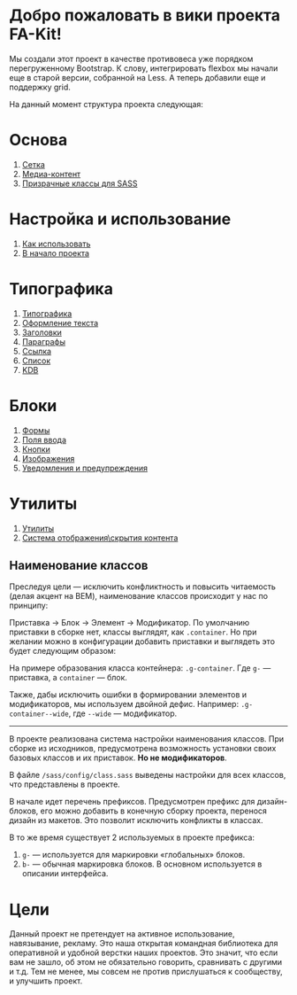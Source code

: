 # Добро пожаловать в вики проекта FA-Kit!

Мы создали этот проект в качестве противовеса уже порядком перегруженному Bootstrap. К слову, интегрировать flexbox мы начали еще в старой версии, собранной на Less. А теперь добавили еще и поддержку grid.

На данный момент структура проекта следующая:

# Основа

1. [Сетка](/devamstudio/fa-kit/wiki/Grid)
1. [Медиа-контент](/devamstudio/fa-kit/wiki/Media)
1. [Призрачные классы для SASS](/devamstudio/fa-kit/wiki/Ghosts)

# Настройка и использование

1. [Как использовать](/devamstudio/fa-kit/wiki/How-to-use)
1. [В начало проекта](/devamstudio/fa-kit/wiki/)

# Типографика

1. [Типографика](/devamstudio/fa-kit/wiki/Typography)
1. [Оформление текста](/devamstudio/fa-kit/wiki/Article)
1. [Заголовки](/devamstudio/fa-kit/wiki/Heading)
1. [Параграфы](/devamstudio/fa-kit/wiki/Paragraph)
1. [Ссылка](/devamstudio/fa-kit/wiki/Link)
1. [Список](/devamstudio/fa-kit/wiki/List)
1. [KDB](/devamstudio/fa-kit/wiki/KBD)

# Блоки

1. [Формы](/devamstudio/fa-kit/wiki/Form)
1. [Поля ввода](/devamstudio/fa-kit/wiki/Field)
1. [Кнопки](/devamstudio/fa-kit/wiki/Button)
1. [Изображения](/devamstudio/fa-kit/wiki/Image)
1. [Уведомления и предупреждения](/devamstudio/fa-kit/wiki/Notification)

# Утилиты

1. [Утилиты](/devamstudio/fa-kit/wiki/Utilites)
1. [Система отображения\скрытия контента](/devamstudio/fa-kit/wiki/Hide-and-display)

## Наименование классов

Преследуя цели — исключить конфликтность и повысить читаемость (делая акцент на BEM), наименование классов происходит у нас по принципу:

Приставка → Блок → Элемент → Модификатор. По умолчанию приставки в сборке нет, классы выглядят, как `.container`. Но при желании можно в конфигурации добавить приставки и выглядеть это будет следующим образом:

На примере образования класса контейнера: `.g-container`. Где `g-` — приставка, а `container` — блок.

Также, дабы исключить ошибки в формировании элементов и модификаторов, мы используем двойной дефис. Например: `.g-container--wide`, где `--wide` — модификатор.

***

В проекте реализована система настройки наименования классов. При сборке из исходников, предусмотрена возможность установки своих базовых классов и их приставок. **Но не модификаторов**.

В файле `/sass/config/class.sass` выведены настройки для всех классов, что представлены в проекте.

В начале идет перечень префиксов. Предусмотрен префикс для дизайн-блоков, его можно добавить в конечную сборку проекта, перенося дизайн из макетов. Это позволит исключить конфликты в классах.

В то же время существует 2 используемых в проекте префикса:

1. `g-` — используется для маркировки «глобальных» блоков.
1. `b-` — обычная маркировка блоков. В основном используется в описании интерфейса.

# Цели

Данный проект не претендует на активное использование, навязывание, рекламу. Это наша открытая командная библиотека для оперативной и удобной верстки наших проектов. Это значит, что если вам не зашло, об этом не обязательно говорить, сравнивать с другими и т.д. Тем не менее, мы совсем не против прислушаться к сообществу, и улучшить проект.
